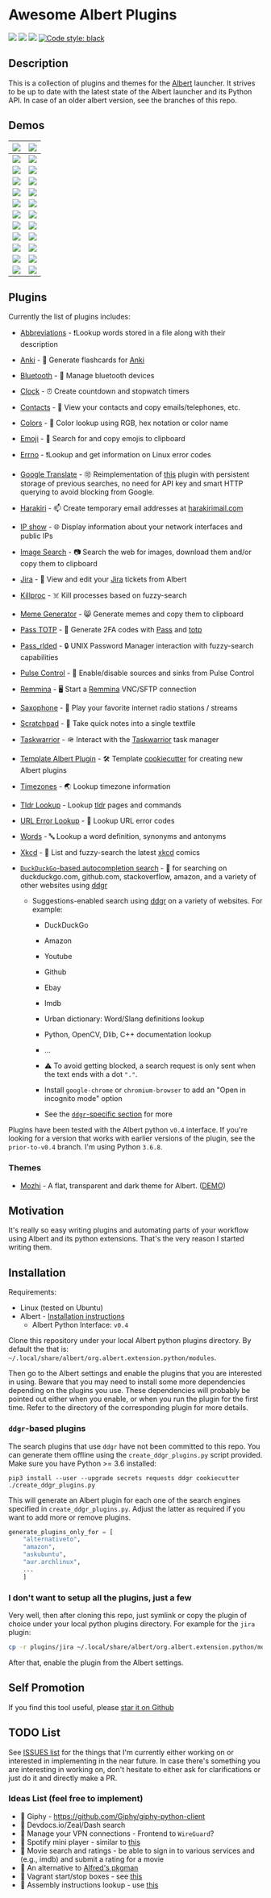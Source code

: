 # Awesome Albert Plugins

<a href="https://travis-ci.com/bergercookie/awesome-albert-plugins" alt="Build Status">
<img src="https://travis-ci.com/bergercookie/awesome-albert-plugins.svg?branch=master"></a>
<a href="https://www.codacy.com/manual/bergercookie/awesome-albert-plugins">
<img src="https://api.codacy.com/project/badge/Grade/dbefc49bb5f446488da561c7497bb821"/></a>
<a href=https://github.com/bergercookie/awesome-albert-plugins/blob/master/LICENSE alt="LICENCE">
<img src="https://img.shields.io/github/license/bergercookie/awesome-albert-plugins.svg" /></a>
<a href="https://github.com/psf/black">
<img alt="Code style: black" src="https://img.shields.io/badge/code%20style-black-000000.svg"></a>

## Description

This is a collection of plugins and themes for the
[Albert](https://albertlauncher.github.io/) launcher. It strives to be up to
date with the latest state of the Albert launcher and its Python API. In case of
an older albert version, see the branches of this repo.

## Demos

| ![](https://github.com/bergercookie/awesome-albert-plugins/blob/master/plugins/emoji/misc/demo0.png)               |        ![](https://github.com/bergercookie/awesome-albert-plugins/blob/master/plugins/emoji/misc/demo1.png)        |
| :----------------------------------------------------------------------------------------------------------------- | :----------------------------------------------------------------------------------------------------------------: |
| ![](https://github.com/bergercookie/awesome-albert-plugins/blob/master/plugins/contacts/misc/demo0.png)            |      ![](https://github.com/bergercookie/awesome-albert-plugins/blob/master/plugins/contacts/misc/demo1.png)       |
| ![](https://github.com/bergercookie/awesome-albert-plugins/blob/master/plugins/bluetooth/misc/demo0.png)           |      ![](https://github.com/bergercookie/awesome-albert-plugins/blob/master/plugins/bluetooth/misc/demo1.png)      |
| ![](https://github.com/bergercookie/awesome-albert-plugins/blob/master/plugins/anki/misc/anki.gif)                 |        ![](https://github.com/bergercookie/awesome-albert-plugins/blob/master/plugins/anki/misc/anki0.png)         |
| ![](https://github.com/bergercookie/awesome-albert-plugins/blob/master/misc/albert-suggestions-demo.gif)           |     ![](https://github.com/bergercookie/awesome-albert-plugins/blob/master/misc/albert-suggestions-demo2.gif)      |
| ![](https://github.com/bergercookie/awesome-albert-plugins/blob/master/misc/errno_lookup.png)                      |              ![](https://github.com/bergercookie/awesome-albert-plugins/blob/master/misc/ipshow.png)               |
| ![](https://github.com/bergercookie/awesome-albert-plugins/blob/master/plugins/pulse_control/misc/pulse-demo1.png) | ![](https://github.com/bergercookie/awesome-albert-plugins/blob/master/plugins/pulse_control/misc/pulse-demo2.png) |
| ![](https://github.com/bergercookie/awesome-albert-plugins/blob/master/misc/albert-suggestions-demo3.gif)          |      ![](https://github.com/bergercookie/awesome-albert-plugins/blob/master/plugins/colors/misc/colors1.png)       |
| ![](https://github.com/bergercookie/awesome-albert-plugins/blob/master/plugins/timezones/misc/demo1.png)           |      ![](https://github.com/bergercookie/awesome-albert-plugins/blob/master/plugins/killproc/misc/demo0.png)       |
| ![](https://github.com/bergercookie/awesome-albert-plugins/blob/master/plugins/words/misc/demo0.png)               |          ![](https://raw.githubusercontent.com/bergercookie/awesome-albert-plugins/master/misc/tldr.gif)           |
| ![](https://github.com/bergercookie/awesome-albert-plugins/blob/master/plugins/harakiri/misc/demo0.png)            |    ![](https://github.com/bergercookie/awesome-albert-plugins/blob/master/plugins/image_search/misc/demo0.png)     |
| ![](https://github.com/bergercookie/awesome-albert-plugins/blob/master/plugins/meme_generator/misc/demo.gif)       |        ![](https://github.com/bergercookie/awesome-albert-plugins/blob/master/plugins/clock/misc/clock.png)        |

## Plugins

Currently the list of plugins includes:

- [Abbreviations](https://github.com/bergercookie/awesome-albert-plugins/tree/master/plugins/anki) - ❗Lookup words stored in a file along with their description
- [Anki](https://github.com/bergercookie/awesome-albert-plugins/tree/master/plugins/anki) - 📇 Generate flashcards for [Anki](https://apps.ankiweb.net/)
- [Bluetooth](https://github.com/bergercookie/awesome-albert-plugins/tree/master/plugins/bluetooth) - 🦷 Manage bluetooth devices
- [Clock](https://github.com/bergercookie/awesome-albert-plugins/tree/master/plugins/clock) - ⏰ Create countdown and stopwatch timers
- [Contacts](https://github.com/bergercookie/awesome-albert-plugins/tree/master/plugins/contacts) - 📕 View your contacts and copy emails/telephones, etc.
- [Colors](https://github.com/bergercookie/awesome-albert-plugins/tree/master/plugins/colors) - 🎨 Color lookup using RGB, hex notation or color name
- [Emoji](https://github.com/bergercookie/awesome-albert-plugins/tree/master/plugins/emoji) - 🎉 Search for and copy emojis to clipboard
- [Errno](https://github.com/bergercookie/awesome-albert-plugins/tree/master/plugins/errno_lookup) - ❗Lookup and get information on Linux error codes
- [Google Translate](https://github.com/bergercookie/awesome-albert-plugins/tree/master/plugins/google_translate) - 🉑 Reimplementation of [this](https://github.com/dshoreman/albert-translate) plugin with persistent storage of previous searches, no need for API key and smart HTTP querying to avoid blocking from Google.
- [Harakiri](https://github.com/bergercookie/awesome-albert-plugins/tree/master/plugins/harakiri) - 📫 Create temporary email addresses at [harakirimail.com](https://harakirimail.com/)
- [IP show](https://github.com/bergercookie/awesome-albert-plugins/tree/master/plugins/ipshow) - 🌐 Display information about your network interfaces and public IPs
- [Image Search](https://github.com/bergercookie/awesome-albert-plugins/tree/master/plugins/image_search) - 📷 Search the web for images, download them and/or copy them to clipboard
- [Jira](https://github.com/bergercookie/awesome-albert-plugins/tree/master/plugins/jira) - 📝 View and edit your [Jira](https://www.atlassian.com/software/jira) tickets from Albert
- [Killproc](https://github.com/bergercookie/awesome-albert-plugins/tree/master/plugins/killproc) - ☠️ Kill processes based on fuzzy-search
- [Meme Generator](https://github.com/bergercookie/awesome-albert-plugins/tree/master/plugins/meme_generator) - 😸 Generate memes and copy them to clipboard
- [Pass TOTP](https://github.com/bergercookie/awesome-albert-plugins/tree/master/plugins/pass_totp_cli) - 🔢 Generate 2FA codes with [Pass](https://www.passwordstore.org/) and [totp](https://pypi.org/project/totp/)
- [Pass_rlded](https://github.com/bergercookie/awesome-albert-plugins/tree/master/plugins/pass_rlded) - 🔒 UNIX Password Manager interaction with fuzzy-search capabilities
- [Pulse Control](https://github.com/bergercookie/awesome-albert-plugins/tree/master/plugins/pulse_control) - 🎤 Enable/disable sources and sinks from Pulse Control
- [Remmina](https://github.com/bergercookie/awesome-albert-plugins/tree/master/plugins/remmina) - 🖥️ Start a [Remmina](https://remmina.org/) VNC/SFTP connection
- [Saxophone](https://github.com/bergercookie/awesome-albert-plugins/tree/master/plugins/saxophone) - 🎷 Play your favorite internet radio stations / streams
- [Scratchpad](https://github.com/bergercookie/awesome-albert-plugins/tree/master/plugins/scratchpad) - 📝 Take quick notes into a single textfile
- [Taskwarrior](https://github.com/bergercookie/awesome-albert-plugins/tree/master/plugins/taskwarrior) - 🪖 Interact with the [Taskwarrior](https://taskwarrior.org/) task manager
- [Template Albert Plugin](https://github.com/bergercookie/awesome-albert-plugins) - 🛠️ Template [cookiecutter](https://github.com/cookiecutter/cookiecutter) for creating new Albert plugins
- [Timezones](https://github.com/bergercookie/awesome-albert-plugins/tree/master/plugins/timezones) - 🌏 Lookup timezone information
- [Tldr Lookup](https://github.com/bergercookie/awesome-albert-plugins/tree/master/plugins/tldr_pages) - Lookup [tldr](https://github.com/tldr-pages/tldr) pages and commands
- [URL Error Lookup](https://github.com/bergercookie/awesome-albert-plugins/tree/master/plugins/url_lookup) - 🔗 Lookup URL error codes
- [Words](https://github.com/bergercookie/awesome-albert-plugins/tree/master/plugins/words) - 🔤 Lookup a word definition, synonyms and antonyms
- [Xkcd](https://github.com/bergercookie/awesome-albert-plugins/tree/master/plugins/xkcd) - 📓 List and fuzzy-search the latest [xkcd](https://fr.wikipedia.org/wiki/Xkcd) comics
- [`DuckDuckGo`-based autocompletion search](https://github.com/bergercookie/awesome-albert-plugins#ddgr-based-plugins) - 🦆 for searching on duckduckgo.com, github.com,
  stackoverflow, amazon, and a variety of other websites using [ddgr](https://github.com/jarun/ddgr)

  - Suggestions-enabled search using [ddgr](https://github.com/jarun/ddgr) on
    a variety of websites. For example:

    - DuckDuckGo
    - Amazon
    - Youtube
    - Github
    - Ebay
    - Imdb
    - Urban dictionary: Word/Slang definitions lookup
    - Python, OpenCV, Dlib, C++ documentation lookup
    - ...
    - :warning: To avoid getting blocked, a search request is only sent when the
      text ends with a dot `"."`.

    - Install `google-chrome` or `chromium-browser` to add an "Open in incognito
      mode" option
    - See the [`ddgr`-specific section](#ddgr-based-plugins) for more

Plugins have been tested with the Albert python `v0.4` interface. If you're
looking for a version that works with earlier versions of the plugin, see the
`prior-to-v0.4` branch. I'm using Python `3.6.8`.

### Themes

- [Mozhi](https://github.com/Hsins/Albert-Mozhi) - A flat, transparent and dark
  theme for Albert.
  ([DEMO](https://github.com/Hsins/Albert-Mozhi/blob/master/demo/demo.gif))

## Motivation

It's really so easy writing plugins and automating parts of your workflow using
Albert and its python extensions. That's the very reason I started writing them.

## Installation

Requirements:

- Linux (tested on Ubuntu)
- Albert - [Installation instructions](https://albertlauncher.github.io/docs/installing/)
  - Albert Python Interface: `v0.4`

Clone this repository under your local Albert python plugins directory. By
default the that is: `~/.local/share/albert/org.albert.extension.python/modules`.

Then go to the Albert settings and enable the plugins that you are interested in
using. Beware that you may need to install some more dependencies depending on
the plugins you use. These dependencies will probably be pointed out either when
you enable, or when you run the plugin for the first time. Refer to the
directory of the corresponding plugin for more details.

### `ddgr`-based plugins

The search plugins that use `ddgr` have not been committed to this repo. You
can generate them offline using the `create_ddgr_plugins.py` script provided.
Make sure you have Python >= 3.6 installed:

```
pip3 install --user --upgrade secrets requests ddgr cookiecutter
./create_ddgr_plugins.py
```

This will generate an Albert plugin for each one of the search engines specified
in `create_ddgr_plugins.py`. Adjust the latter as required if you want to
add more or remove plugins.

```py
generate_plugins_only_for = [
    "alternativeto",
    "amazon",
    "askubuntu",
    "aur.archlinux",
    ...
    ]
```

### I don't want to setup all the plugins, just a few

Very well, then after cloning this repo, just symlink or copy the plugin of
choice under your local python plugins directory. For example for the `jira`
plugin:

```sh
cp -r plugins/jira ~/.local/share/albert/org.albert.extension.python/modules/jira
```

After that, enable the plugin from the Albert settings.

## Self Promotion

If you find this tool useful, please [star it on
Github](https://github.com/bergercookie/awesome-albert-plugins)

## TODO List

See [ISSUES list](https://github.com/bergercookie/awesome-albert-plugins/issues)
for the things that I'm currently either working on or interested in
implementing in the near future. In case there's something you are interesting
in working on, don't hesitate to either ask for clarifications or just do it and
directly make a PR.

### Ideas List (feel free to implement)

- :construction: Giphy - https://github.com/Giphy/giphy-python-client
- :construction: Devdocs.io/Zeal/Dash search
- :construction: Manage your VPN connections - Frontend to `WireGuard`?
- :construction: Spotify mini player - similar to [this](https://github.com/vdesabou/alfred-spotify-mini-player)
- :construction: Movie search and ratings - be able to sign in to various
  services and (e.g., imdb) and submit a rating for a movie
- :construction: An alternative to [Alfred's pkgman](https://github.com/willfarrell/alfred-pkgman-workflow)
- :construction: Vagrant start/stop boxes - see [this](https://github.com/m1keil/alfred-vagrant-workflow)
- :construction: Assembly instructions lookup - use [this](https://github.com/asmjit/asmdb)
